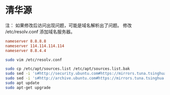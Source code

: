 # 清华源

注： 如果修改后访问出现问题，可能是域名解析出了问题。
修改 /etc/resolv.conf 添加域名服务器。

```conf
nameserver 8.8.8.8
nameserver 114.114.114.114
nameserver 8.8.4.4
```

```bash
sudo vim /etc/resolv.conf
```

```bash
sudo cp /etc/apt/sources.list /etc/apt/sources.list.bak
sudo sed -i 's#http://security.ubuntu.com#https://mirrors.tuna.tsinghua.edu.cn#g' /etc/apt/sources.list
sudo sed -i 's#http://archive.ubuntu.com#https://mirrors.tuna.tsinghua.edu.cn#g' /etc/apt/sources.list
sudo apt update
sudo apt-get upgrade
```
